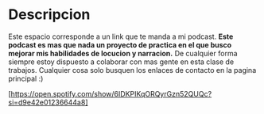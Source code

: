 # Descripcion

Este espacio corresponde a un link que te manda  a mi podcast.
**Este podcast es mas que nada un proyecto de practica en el que busco mejorar mis habilidades de locucion y narracion.**
De cualquier forma siempre estoy dispuesto a colaborar con mas gente en esta clase de trabajos. 
Cualquier cosa solo busquen los enlaces de contacto en la pagina principal :)

[https://open.spotify.com/show/6IDKPIKqORQyrGzn52QUQc?si=d9e42e01236644a8]

